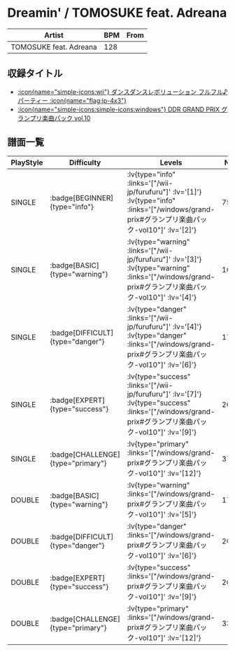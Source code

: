 # Dreamin' / TOMOSUKE feat. Adreana

|Artist|BPM|From|
|------|---|----|
|TOMOSUKE feat. Adreana|128||

## 収録タイトル

- [ :icon{name="simple-icons:wii"} ダンスダンスレボリューション フルフル♪パーティー :icon{name="flag:jp-4x3"} ](/wii-jp/furufuru)
- [ :icon{name="simple-icons:simple-icons:windows"} DDR GRAND PRIX グランプリ楽曲パック vol.10](/windows/grand-prix#グランプリ楽曲パック-vol10)

## 譜面一覧

|PlayStyle|Difficulty|Levels|Notes|Movie|
|---------|----------|------|-----|-----|
|SINGLE| :badge[BEGINNER]{type="info"} | :lv{type="info" :links='["/wii-jp/furufuru"]' :lv='[1]'}  :lv{type="info" :links='["/windows/grand-prix#グランプリ楽曲パック-vol10"]' :lv='[2]'} |75/0||
|SINGLE| :badge[BASIC]{type="warning"} | :lv{type="warning" :links='["/wii-jp/furufuru"]' :lv='[3]'}  :lv{type="warning" :links='["/windows/grand-prix#グランプリ楽曲パック-vol10"]' :lv='[4]'} |104/3||
|SINGLE| :badge[DIFFICULT]{type="danger"} | :lv{type="danger" :links='["/wii-jp/furufuru"]' :lv='[4]'}  :lv{type="danger" :links='["/windows/grand-prix#グランプリ楽曲パック-vol10"]' :lv='[6]'} |175/15||
|SINGLE| :badge[EXPERT]{type="success"} | :lv{type="success" :links='["/wii-jp/furufuru"]' :lv='[7]'}  :lv{type="success" :links='["/windows/grand-prix#グランプリ楽曲パック-vol10"]' :lv='[9]'} |260/17||
|SINGLE| :badge[CHALLENGE]{type="primary"} | :lv{type="primary" :links='["/windows/grand-prix#グランプリ楽曲パック-vol10"]' :lv='[12]'} |377/8||
|DOUBLE| :badge[BASIC]{type="warning"} | :lv{type="warning" :links='["/windows/grand-prix#グランプリ楽曲パック-vol10"]' :lv='[5]'} |170/1||
|DOUBLE| :badge[DIFFICULT]{type="danger"} | :lv{type="danger" :links='["/windows/grand-prix#グランプリ楽曲パック-vol10"]' :lv='[6]'} |205/12||
|DOUBLE| :badge[EXPERT]{type="success"} | :lv{type="success" :links='["/windows/grand-prix#グランプリ楽曲パック-vol10"]' :lv='[9]'} |263/1||
|DOUBLE| :badge[CHALLENGE]{type="primary"} | :lv{type="primary" :links='["/windows/grand-prix#グランプリ楽曲パック-vol10"]' :lv='[12]'} |335/2||
